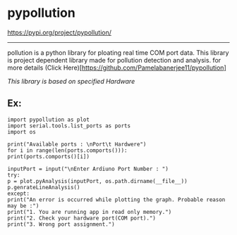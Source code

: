 # pypollution
https://pypi.org/project/pypollution/

-----------
pollution is a python library for ploating real time COM port data. This library is project dependent library made for pollution detection and analysis. for more details (Click Here)[https://github.com/Pamelabanerjee11/pypollution]

*This library is based on specified Hardware*

Ex:
---
```
import pypollution as plot
import serial.tools.list_ports as ports
import os

print("Available ports : \nPort\t Hardwere")
for i in range(len(ports.comports())):
print(ports.comports()[i])

inputPort = input("\nEnter Ardiuno Port Number : ")
try:
p = plot.pyAnalysis(inputPort, os.path.dirname(__file__))
p.genrateLineAnalysis()
except:
print("An error is occurred while plotting the graph. Probable reason may be :")
print("1. You are running app in read only memory.")
print("2. Check your hardware port(COM port).")
print("3. Wrong port assignment.")
```

